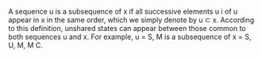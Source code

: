 A sequence u is a subsequence of x if all successive elements u i of u appear in x in the same
order, which we simply denote by u ⊂ x. According to this definition, unshared states can appear
between those common to both sequences u and x. For example, u = S, M is a subsequence of
x = S, U, M, M C.
